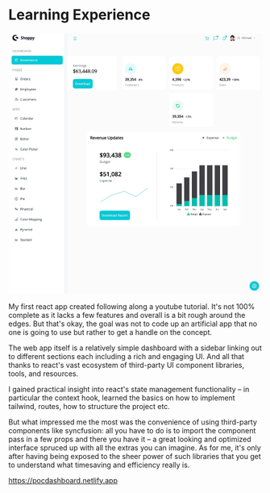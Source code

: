 # Learning Experience

![](screenshot.jpg)

My first react app created following along a youtube tutorial. It's not 100% complete as it lacks
a few features and overall is a bit rough around the edges. But that's okay, the goal was not to code up an artificial app that no one is going to use but rather to get a handle on the concept.

The web app itself is a relatively simple dashboard with a sidebar linking out to different sections each including a rich and engaging UI. And all that thanks to react's vast ecosystem of third-party UI component libraries, tools, and resources.

I gained practical insight into react's state management functionality – in particular the context hook, learned the basics on how to implement tailwind, routes, how to structure the project etc.

But what impressed me the most was the convenience of using third-party components like syncfusion: all you have to do is to import the component pass in a few props and there you have it – a great looking and optimized interface spruced up with all the extras you can imagine. As for me, it's only after having being exposed to the sheer power of such libraries that you get to understand what timesaving and efficiency really is.

https://pocdashboard.netlify.app